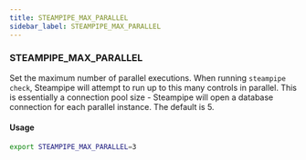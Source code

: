 ```yaml
---
title: STEAMPIPE_MAX_PARALLEL
sidebar_label: STEAMPIPE_MAX_PARALLEL
---
```


### STEAMPIPE_MAX_PARALLEL
Set the maximum number of parallel executions. When running `steampipe check`, Steampipe will attempt to run up to this many controls in parallel.  This is essentially a connection pool size - Steampipe will open a database connection for each parallel instance.  The default is 5.

#### Usage 
```bash
export STEAMPIPE_MAX_PARALLEL=3
```